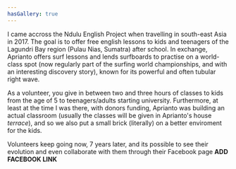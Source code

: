 ```yaml
---
hasGallery: true
---
```


I came accross the Ndulu English Project when travelling in south-east Asia in 2017. 
The goal is to offer free english lessons to kids and teenagers of the Lagundri Bay
region (Pulau Nias, Sumatra) after school. In exchange, Aprianto offers surf lessons and lends
surfboards to practise on a world-class spot (now regularly part of the surfing world championships, and
with an interesting discovery story), known for its powerful and often tubular
right wave.

As a volunteer, you give in between two and three hours of classes to kids from the age of 5 
to teenagers/adults starting university. 
Furthermore, at least at the time I was there, with donors funding, Aprianto was building an actual classroom
(usually the classes will be given in Aprianto's house _terrace_), and so we also put a small brick
(literally) on a better enviroment for the kids. 

Volunteers keep going now, 7 years later, and its possible to see their evolution and even collaborate with
them through their Facebook page **ADD FACEBOOK LINK**
